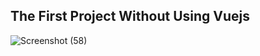 ## The First Project Without Using Vuejs

![Screenshot (58)](https://user-images.githubusercontent.com/80272331/229410928-f0554300-b0b2-4967-bbbb-58894266e01c.png)

